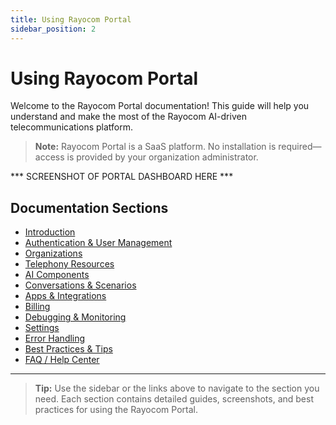 ```yaml
---
title: Using Rayocom Portal
sidebar_position: 2
---
```


# Using Rayocom Portal

Welcome to the Rayocom Portal documentation! This guide will help you understand and make the most of the Rayocom AI-driven telecommunications platform.

> **Note:** Rayocom Portal is a SaaS platform. No installation is required—access is provided by your organization administrator.

*** SCREENSHOT OF PORTAL DASHBOARD HERE ***

## Documentation Sections

- [Introduction](./Rayocom-portal/introduction.md)
- [Authentication & User Management](./Rayocom-portal/authentication.md)
- [Organizations](./Rayocom-portal/organizations.md)
- [Telephony Resources](./Rayocom-portal/telephony.md)
- [AI Components](./Rayocom-portal/ai-components.md)
- [Conversations & Scenarios](./Rayocom-portal/conversations.md)
- [Apps & Integrations](./Rayocom-portal/integrations.md)
- [Billing](./Rayocom-portal/billing.md)
- [Debugging & Monitoring](./Rayocom-portal/debugging.md)
- [Settings](./Rayocom-portal/settings.md)
- [Error Handling](./Rayocom-portal/error-handling.md)
- [Best Practices & Tips](./Rayocom-portal/best-practices.md)
- [FAQ / Help Center](./Rayocom-portal/faq.md)

---

> **Tip:** Use the sidebar or the links above to navigate to the section you need. Each section contains detailed guides, screenshots, and best practices for using the Rayocom Portal. 